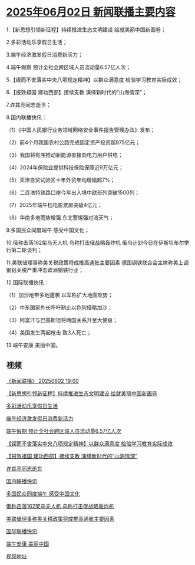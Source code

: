 # [2025年06月02日 新闻联播主要内容](https://tv.cctv.com/lm/xwlb/day/20250602.shtml)

1.【新思想引领新征程】持续推进生态文明建设 绘就美丽中国新画卷；

2.多彩活动乐享假日生活；

3.端午经济激发假日消费新活力；

4.端午假期 预计全社会跨区域人员流动量6.57亿人次；

5.【锲而不舍落实中央八项规定精神】以群众满意度 检验学习教育实际成效；

6.【报效祖国 建功西部】接续支教 演绎新时代的“山海情深”；

7.许其亮同志逝世；

8.国内联播快讯：

（1）《中国人民银行业务领域网络安全事件报告管理办法》发布；

（2）前4个月我国农村公路完成固定资产投资超975亿元；

（3）我国将有序推动新能源直接向电力用户供电；

（4）2024年保险业提供科技保险保障近9万亿元；

（5）天津自贸试验区十年外贸年均增幅超7%；

（6）二连浩特铁路口岸今年出入境中欧班列突破1500列；

（7）2025年端午档电影票房突破4亿元；

（8）华南多地雨势增强 东北警惕强对流天气；

9.多国民众同度端午 感受中国文化；

10.俄称击落162架乌无人机 乌称打击俄战略轰炸机 俄乌计划今日在伊斯坦布尔举行第二轮谈判；

11.美联储理事称美关税政策将成推高通胀主要因素 德国钢铁联合会主席称美上调钢铝关税严重冲击欧洲钢铁行业；

12.国际联播快讯：

（1）加沙地带多地遭袭 以军称扩大地面攻势；

（2）中东国家外长呼吁制止以色列侵略加沙；

（3）阿富汗与巴基斯坦将两国关系升至大使级；

（4）美国发生两起枪击 致3人死亡；

13.端午安康 美丽中国。

## 视频

[《新闻联播》 20250602 19:00](https://tv.cctv.com/2025/06/02/VIDEP67UuUGEqalK99fft2Ii250602.shtml)

[【新思想引领新征程】持续推进生态文明建设 绘就美丽中国新画卷](https://tv.cctv.com/2025/06/02/VIDEyJ4sHU26NlOlAN30QyFN250602.shtml)

[多彩活动乐享假日生活](https://tv.cctv.com/2025/06/02/VIDEioyMO9nXVebiEtJVx5gB250602.shtml)

[端午经济激发假日消费新活力](https://tv.cctv.com/2025/06/02/VIDEuNbARm9fklXb3GF4MMJZ250602.shtml)

[端午假期 预计全社会跨区域人员流动量6.57亿人次](https://tv.cctv.com/2025/06/02/VIDEG08Vngf6vIZeDpMUAJSS250602.shtml)

[【锲而不舍落实中央八项规定精神】以群众满意度 检验学习教育实际成效](https://tv.cctv.com/2025/06/02/VIDEaKfeb8d4CyAeXuZLA76Y250602.shtml)

[【报效祖国 建功西部】接续支教 演绎新时代的“山海情深”](https://tv.cctv.com/2025/06/02/VIDEhvmrFbHcunYi5xYe2pfR250602.shtml)

[许其亮同志逝世](https://tv.cctv.com/2025/06/02/VIDEVAeGu7IEfTxjT5E35TWY250602.shtml)

[国内联播快讯](https://tv.cctv.com/2025/06/02/VIDEEy6Huqr8G6IbusrbDbrD250602.shtml)

[多国民众同度端午 感受中国文化](https://tv.cctv.com/2025/06/02/VIDEg5WqBSlU5TNyXS7rMNgx250602.shtml)

[俄称击落162架乌无人机 乌称打击俄战略轰炸机](https://tv.cctv.com/2025/06/02/VIDEso6NdoM92DvnBgkOA9iI250602.shtml)

[美联储理事称美关税政策将成推高通胀主要因素](https://tv.cctv.com/2025/06/02/VIDEUZxKfdbUpTz9h7iQ4V5M250602.shtml)

[国际联播快讯](https://tv.cctv.com/2025/06/02/VIDE2lmdjRF0bmwOCJAgu2Yu250602.shtml)

[端午安康 美丽中国](https://tv.cctv.com/2025/06/02/VIDEW8wvr4OB99kZbrdmFERk250602.shtml)

[视频地址](https://tv.cctv.com/lm/xwlb/day/20250602.shtml) 


